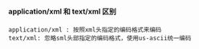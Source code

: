 #### application/xml 和 text/xml 区别

```
application/xml : 按照xml头指定的编码格式来编码
text/xml: 忽略sml头部指定的编码格式，使用us-ascii统一编码
```

